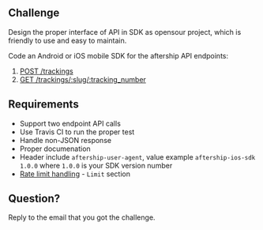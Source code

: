 ## Challenge

Design the proper interface of API in SDK as opensour project, which is friendly to use and easy to maintain.

Code an Android or iOS mobile SDK for the aftership API endpoints:

1. [POST /trackings](https://www.aftership.com/docs/api/4/trackings/post-trackings)
2. [GET /trackings/:slug/:tracking_number](https://www.aftership.com/docs/api/4/trackings/get-trackings-slug-tracking_number)


## Requirements

- Support two endpoint API calls
- Use Travis CI to run the proper test
- Handle non-JSON response 
- Proper documenation
- Header include `aftership-user-agent`, value example `aftership-ios-sdk 1.0.0` where `1.0.0` is your SDK version number
- [Rate limit handling](https://www.aftership.com/docs/api/4) - `Limit` section

## Question?
Reply to the email that you got the challenge.



